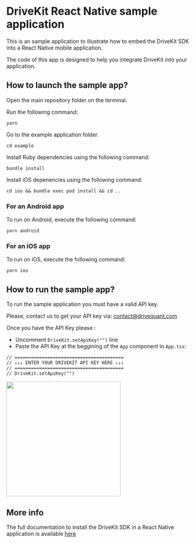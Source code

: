 # DriveKit React Native sample application

This is an sample application to illustrate how to embed the DriveKit SDK into a React Native mobile application.

The code of this app is designed to help you integrate DriveKit into your application.

## How to launch the sample app?

Open the main repository folder on the terminal.

Run the following command:

```
yarn
```

Go to the example application folder.

```
cd example
```

Install Ruby dependencies using the following command:

```
bundle install
```

Install iOS depenencies using the following command:

```
cd ios && bundle exec pod install && cd ..
```

### For an Android app

To run on Android, execute the following command:

```
yarn android
```

### For an iOS app

To run on iOS, execute the following command:

```
yarn ios
```

## How to run the sample app?

To run the sample application you must have a valid API key.

Please, contact us to get your API key via: [contact@drivequant.com](mailto:contact@drivequant.com)

Once you have the API Key please :

- Uncomment `DriveKit.setApiKey("")` line
- Paste the API Key at the beggining of the `App` component in `App.tsx`:

```
// ========================================
// ↓↓↓ ENTER YOUR DRIVEKIT API KEY HERE ↓↓↓
// ========================================
// DriveKit.setApiKey("")
```

<img src="./doc/img/sample_app.png" width="300" />

## More info

The full documentation to install the DriveKit SDK in a React Native application is available [here](/..)
